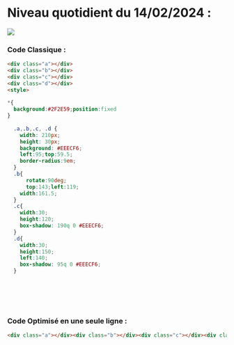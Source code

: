 # Niveau quotidient du 14/02/2024 : 

<img src = "https://firebasestorage.googleapis.com/v0/b/cssbattleapp.appspot.com/o/user%2Fummd3POvEDfFyeFvVdOMG3OOrwE2%2Ftargets%2Ftarget_PLMY7SE.png?alt=media">


### Code Classique :  

```html 
<div class="a"></div>
<div class="b"></div>
<div class="c"></div>
<div class="d"></div>
<style>
  
*{
  background:#2F2E59;position:fixed
}
  
  .a,.b,.c, .d {
    width: 210px;
    height: 30px;
    background: #EEECF6;
    left:95;top:59.5;
    border-radius:9em;
  }
  .b{
      rotate:90deg;
      top:143;left:119;
    width:161.5;
  }
  .c{
    width:30;
    height:120;
    box-shadow: 190q 0 #EEECF6;
  }
  .d{
    width:30;
    height:150;
    left:140;
    box-shadow: 95q 0 #EEECF6;
  }


  
```

<br>

### Code Optimisé en une seule ligne : 

```html 
<div class="a"></div><div class="b"></div><div class="c"></div><div class="d"></div><style>*{background: #2F2E59;position:fixed}.a,.b,.c,.d{width:210px;height:30px;background: #EEECF6;left:95;top:59.5;border-radius:9em}.b{rotate:90deg;top:143;left:119;width:161.5}.c{width:30;height:120;box-shadow:190q 0 #EEECF6}.d{width:30;height:150;left:140;box-shadow:95q 0#EEECF6

```
